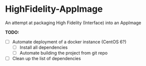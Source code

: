 # HighFidelity-AppImage
An attempt at packaging High Fidelity (Interface) into an AppImage

**TODO:**
* [ ] Automate deployment of a docker instance (CentOS 6?)
  * [ ] Install all dependencies
  * [ ] Automate building the project from git repo
* [ ] Clean up the list of dependencies

